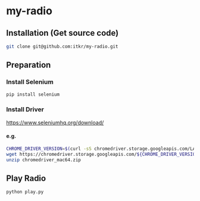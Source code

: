 # my-radio

## Installation (Get source code)

```bash
git clone git@github.com:itkr/my-radio.git
```

## Preparation

### Install Selenium

```bash
pip install selenium
```

### Install Driver

https://www.seleniumhq.org/download/

#### e.g.

```bash
CHROME_DRIVER_VERSION=$(curl -sS chromedriver.storage.googleapis.com/LATEST_RELEASE)
wget https://chromedriver.storage.googleapis.com/${CHROME_DRIVER_VERSION}/chromedriver_mac64.zip
unzip chromedriver_mac64.zip
```

## Play Radio

```bash
python play.py
```
